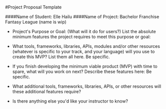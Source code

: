 #Project Proposal Template

####Name of Student: Elle Hailu
####Name of Project: Bachelor Franchise Fantasy League (name is wip)


- Project's Purpose or Goal: (What will it do for users?)
List the absolute minimum features the project requires to meet this purpose or goal:
		
		
- What tools, frameworks, libraries, APIs, modules and/or other resources (whatever is specific to your track, and your language) will you use to create this MVP? List them all here. Be specific.


- If you finish developing the minimum viable product (MVP) with time to spare, what will you work on next? Describe these features here: Be specific.
	

- What additional tools, frameworks, libraries, APIs, or other resources will these additional features require?

- Is there anything else you'd like your instructor to know? 